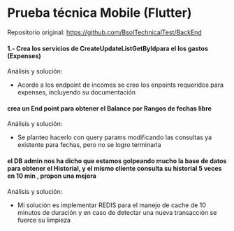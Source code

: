
# Prueba técnica Mobile (Flutter)
Repositorio original: https://github.com/BsolTechnicalTest/BackEnd


#### 1.- Crea los servicios de CreateUpdateListGetByIdpara el los gastos (Expenses)


Análisis y solución: 
- Acorde a los endpoint de incomes se creo los enpoints requeridos para expenses, incluyendo su documentación

#### crea un End point para obtener el Balance por Rangos de fechas libre

Análisis y solución: 
- Se planteo hacerlo con query params modificando las consultas ya existente para fechas, pero no se logro terminarla

#### el DB admin nos ha dicho que estamos golpeando mucho la base de datos para obtener el Historial, y el mismo cliente consulta su historial 5 veces en  10 min , propon una mejora 

Análisis y solución: 
- Mi solución es implementar REDIS para el manejo de cache de 10 minutos de duración y en caso de detectar una nueva transacción se fuerce su limpieza

